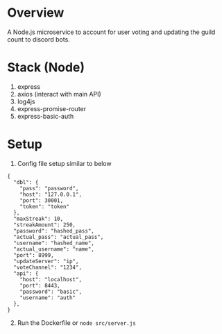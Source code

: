 # Overview
A Node.js microservice to account for user voting and updating the guild count to discord bots.

# Stack (Node)
1. express
2. axios (interact with main API)
3. log4js
4. express-promise-router
5. express-basic-auth

# Setup
1. Config file setup similar to below
```
{
  "dbl": {
    "pass": "password",
    "host": "127.0.0.1",
    "port": 30001,
    "token": "token"
  },
  "maxStreak": 10,
  "streakAmount": 250,
  "password": "hashed_pass",
  "actual_pass": "actual_pass",
  "username": "hashed_name",
  "actual_username": "name",
  "port": 8999,
  "updateServer": "ip",
  "voteChannel": "1234",
  "api": {
    "host": "localhost",
    "port": 8443,
    "password": "basic",
    "username": "auth"
  },
}
```
2. Run the Dockerfile or `node src/server.js`
